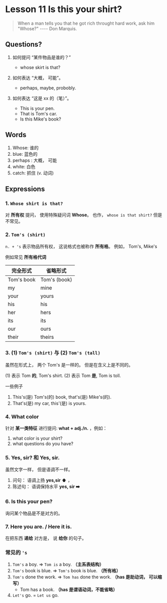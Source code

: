 # Lesson 11 Is this your shirt?

> When a man tells you that he got rich throught hard work, ask him "Whose?" ---- Don Marquis.

## Questions?

1. 如何提问 “某件物品是谁的？”
    + whose skirt is that?

2. 如何表达 “大概， 可能”。
    + perhaps, maybe, probobly.

3. 如何表达 “这是 xx 的（笔）”。
    + This is your pen. 
    + That is Tom's car.
    + Is this Mike's book?


## Words

1. Whose: 谁的
2. blue: 蓝色的
3. perhaps : 大概， 可能
4. white: 白色
5. catch: 抓住 (v. 动词)


## Expressions


### 1. `Whose shirt is that?`

对 **所有权** 提问， 使用特殊疑问词 **Whose**。 也作， `whose is that shirt?` 但是不常见。


### 2. `Tom's (shirt)`

`n. + 's` 表示物品所有权， 这说格式也被称作 **所有格**。 例如， Tom's, Mike's

例如常见 **所有格代词** 

| 完全形式| 省略形式 |
| - | - |
| Tom's book | Tom's (book) |
| my | mine |
| your | yours |
| his | his |
| her | hers |
| its | its |
| our | ours |
| their | theirs |

### 3. (1) `Tom's (shirt)` 与 (2) `Tom's (tall)`

虽然在形式上， 两个 Tom's 是一样的。 但是在含义上是不同的。

(1) 表示 Tom **的**, Tom's shirt.
(2) 表示 Tom **是**, Tom is toll.

一些例子

1. This's(是) Tom's(的) book, that's(是) Mike's(的).
2. That's(是) my car, this'(是) is yours.


### 4. What color

针对 **某一类特征** 进行提问: **what + adj./n.** ，例如： 

1. what color is your shirt?
2. what questions do you have?

### 5. Yes, sir? 和 Yes, sir.

虽然文字一样， 但是语调不一样。 

1. 问句： 语调上扬 **yes,sir ⬆️** ，
2. 陈述句： 语调保持水平 **yes, sir ➡️**


### 6. Is this your pen?

询问某个物品是不是对方的。

### 7. Here you are. / Here it is.

在把东西 **递给** 对方是， 说 **给你** 的句子。


### 常见的 `'s`

1. `Tom's` a boy. => `Tom is` a boy. **（主系表结构）**
2. `Tom's` book is blue. => `Tom's` book is blue. **（所有格）**
3. `Tom's` done the work. => `Tom has` done the work. **（has 是助动词， 可以缩写）**
    + Tom has a book. **（has 是谓语动词，不能省略）**
4. `Let's` go. = `Let us` go.
